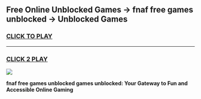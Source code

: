
## Free Online Unblocked Games → fnaf free games unblocked → Unblocked Games
<h3>
<a href="https://premium.freeplayer.one?title=fnaf_free_games_unblocked&ref=21F">CLICK TO PLAY</a></h3>
<hr>

<h3>
<a href="https://premium.freeplayer.one?title=fnaf_free_games_unblocked&ref=21F">CLICK 2 PLAY</a>
  
</h3>

<a href="https://premium.freeplayer.one?title=fnaf_free_games_unblocked&ref=21F/"><img src="https://clearcache.store/games.png"></a>


**fnaf free games unblocked games unblocked: Your Gateway to Fun and Accessible Online Gaming**
